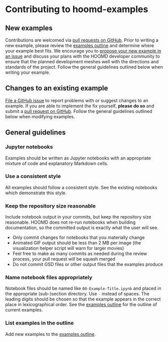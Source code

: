 # Contributing to hoomd-examples

## New examples

Contributions are welcomed via [pull requests on GitHub](https://github.com/glotzerlab/hoomd-examples/pulls).
Prior to writing a new example, please review the [examples outline](README.md) and determine where your example best fits.
We encourage you to [propose your new example in an issue](https://github.com/glotzerlab/hoomd-examples/issues/new?assignees=&labels=&template=new_example.md&title=)
and discuss your plans with the HOOMD developer community to ensure that the planned development meshes well with the directions and standards of the project.
Follow the general guidelines outlined below when writing your example.

## Changes to an existing example

[File a GitHub issue](https://github.com/glotzerlab/hoomd-examples/issues/new?assignees=&labels=&template=bug_report.md&title=)
to report problems with or suggest changes to an example. If you are able to implement the fix yourself, **please do so**
and submit a [pull request on GitHub](https://github.com/glotzerlab/hoomd-examples/pulls). Follow the general guidelines
outlined below when modifying examples.

## General guidelines

### Jupyter notebooks

Examples should be written as Jupyter notebooks with an appropriate mixture of code and explanatory Markdown cells.

### Use a consistent style

All examples should follow a consistent style. See the existing notebooks which demonstrate this style.

### Keep the repository size reasonable

Include notebook output in your commits, but keep the repository size reasonable. HOOMD does not re-run notebooks when
building documentation, so the committed output is exactly what the user will see.

* Only commit changes for notebooks that you materially change
* Animated GIF output should be less than 2 MB per image (the visualization helper script will warn for larger movies)
* Feel free to make as many commits as needed during the review process, your pull request will be squash merged
* Do not commit GSD files or other output files that the examples produce

### Name notebook files appropriately


Notebook files should be named like `00-Example-Title.ipynb` and placed in the appropriate (sub-)section directory.
Use `-` instead of spaces. The leading digits should be chosen so that the example appears in the correct place in
lexicographical order. See the [examples outline](README.md) for the outline of current examples.

### List examples in the outline

Add new examples to the [examples outline](README.md).
